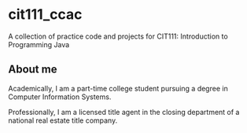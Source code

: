 # cit111_ccac
A collection of practice code and projects for CIT111: Introduction to Programming Java


## About me
Academically, I am a part-time college student pursuing a degree in Computer Information Systems.  

Professionally, I am a licensed title agent in the closing department of a national real estate title company.
